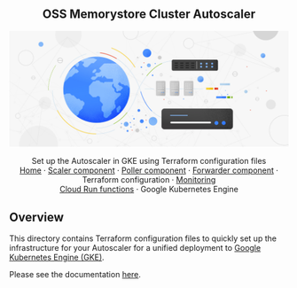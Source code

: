 <br />
<p align="center">
  <h2 align="center">OSS Memorystore Cluster Autoscaler</h2>
  <img alt="Autoscaler" src="../../../resources/hero-image.jpg">

  <p align="center">
    <!-- In one sentence: what does the code in this directory do? -->
    Set up the Autoscaler in GKE using Terraform configuration files
    <br />
    <a href="../../../README.md">Home</a>
    ·
    <a href="../../../src/scaler/README.md">Scaler component</a>
    ·
    <a href="../../../src/poller/README.md">Poller component</a>
    ·
    <a href="../../../src/forwarder/README.md">Forwarder component</a>
    ·
    Terraform configuration
    ·
    <a href="../../README.md#Monitoring">Monitoring</a>
    <br />
    <a href="../../cloud-functions/README.md">Cloud Run functions</a>
    ·
    Google Kubernetes Engine
  </p>

</p>

## Overview

This directory contains Terraform configuration files to quickly set
up the infrastructure for your Autoscaler for a unified deployment to
[Google Kubernetes Engine (GKE)][gke].

Please see the documentation [here](../README.md).

[gke]: https://cloud.google.com/kubernetes-engine
